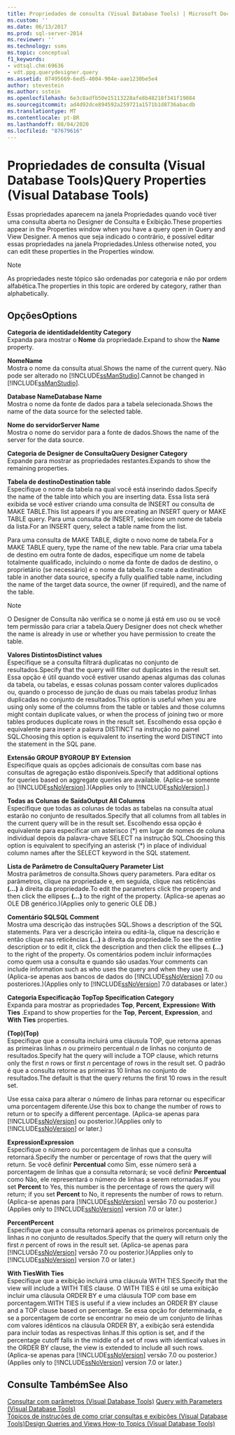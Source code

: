 ```yaml
---
title: Propriedades de consulta (Visual Database Tools) | Microsoft Docs
ms.custom: ''
ms.date: 06/13/2017
ms.prod: sql-server-2014
ms.reviewer: ''
ms.technology: ssms
ms.topic: conceptual
f1_keywords:
- vdtsql.chm:69636
- vdt.ppg.querydesigner.query
ms.assetid: 07495669-6ed5-4004-904e-aae1230be5e4
author: stevestein
ms.author: sstein
ms.openlocfilehash: 6e3c8adfb50e15113228afe8b48218f341f19084
ms.sourcegitcommit: ad4d92dce894592a259721a1571b1d8736abacdb
ms.translationtype: MT
ms.contentlocale: pt-BR
ms.lasthandoff: 08/04/2020
ms.locfileid: "87679616"
---
```

# <a name="query-properties-visual-database-tools"></a><span data-ttu-id="1f3f7-102">Propriedades de consulta (Visual Database Tools)</span><span class="sxs-lookup"><span data-stu-id="1f3f7-102">Query Properties (Visual Database Tools)</span></span>
  <span data-ttu-id="1f3f7-103">Essas propriedades aparecem na janela Propriedades quando você tiver uma consulta aberta no Designer de Consulta e Exibição.</span><span class="sxs-lookup"><span data-stu-id="1f3f7-103">These properties appear in the Properties window when you have a query open in Query and View Designer.</span></span> <span data-ttu-id="1f3f7-104">A menos que seja indicado o contrário, é possível editar essas propriedades na janela Propriedades.</span><span class="sxs-lookup"><span data-stu-id="1f3f7-104">Unless otherwise noted, you can edit these properties in the Properties window.</span></span>  
  
> [!NOTE]  
>  <span data-ttu-id="1f3f7-105">As propriedades neste tópico são ordenadas por categoria e não por ordem alfabética.</span><span class="sxs-lookup"><span data-stu-id="1f3f7-105">The properties in this topic are ordered by category, rather than alphabetically.</span></span>  
  
## <a name="options"></a><span data-ttu-id="1f3f7-106">Opções</span><span class="sxs-lookup"><span data-stu-id="1f3f7-106">Options</span></span>  
 <span data-ttu-id="1f3f7-107">**Categoria de identidade**</span><span class="sxs-lookup"><span data-stu-id="1f3f7-107">**Identity Category**</span></span>  
 <span data-ttu-id="1f3f7-108">Expanda para mostrar o **Nome** da propriedade.</span><span class="sxs-lookup"><span data-stu-id="1f3f7-108">Expand to show the **Name** property.</span></span>  
  
 <span data-ttu-id="1f3f7-109">**Nome**</span><span class="sxs-lookup"><span data-stu-id="1f3f7-109">**Name**</span></span>  
 <span data-ttu-id="1f3f7-110">Mostra o nome da consulta atual.</span><span class="sxs-lookup"><span data-stu-id="1f3f7-110">Shows the name of the current query.</span></span> <span data-ttu-id="1f3f7-111">Não pode ser alterado no [!INCLUDE[ssManStudio](../../includes/ssmanstudio-md.md)].</span><span class="sxs-lookup"><span data-stu-id="1f3f7-111">Cannot be changed in [!INCLUDE[ssManStudio](../../includes/ssmanstudio-md.md)].</span></span>  
  
 <span data-ttu-id="1f3f7-112">**Database Name**</span><span class="sxs-lookup"><span data-stu-id="1f3f7-112">**Database Name**</span></span>  
 <span data-ttu-id="1f3f7-113">Mostra o nome da fonte de dados para a tabela selecionada.</span><span class="sxs-lookup"><span data-stu-id="1f3f7-113">Shows the name of the data source for the selected table.</span></span>  
  
 <span data-ttu-id="1f3f7-114">**Nome do servidor**</span><span class="sxs-lookup"><span data-stu-id="1f3f7-114">**Server Name**</span></span>  
 <span data-ttu-id="1f3f7-115">Mostra o nome do servidor para a fonte de dados.</span><span class="sxs-lookup"><span data-stu-id="1f3f7-115">Shows the name of the server for the data source.</span></span>  
  
 <span data-ttu-id="1f3f7-116">**Categoria de Designer de Consulta**</span><span class="sxs-lookup"><span data-stu-id="1f3f7-116">**Query Designer Category**</span></span>  
 <span data-ttu-id="1f3f7-117">Expande para mostrar as propriedades restantes.</span><span class="sxs-lookup"><span data-stu-id="1f3f7-117">Expands to show the remaining properties.</span></span>  
  
 <span data-ttu-id="1f3f7-118">**Tabela de destino**</span><span class="sxs-lookup"><span data-stu-id="1f3f7-118">**Destination table**</span></span>  
 <span data-ttu-id="1f3f7-119">Especifique o nome da tabela na qual você está inserindo dados.</span><span class="sxs-lookup"><span data-stu-id="1f3f7-119">Specify the name of the table into which you are inserting data.</span></span> <span data-ttu-id="1f3f7-120">Essa lista será exibida se você estiver criando uma consulta de INSERT ou consulta de MAKE TABLE.</span><span class="sxs-lookup"><span data-stu-id="1f3f7-120">This list appears if you are creating an INSERT query or MAKE TABLE query.</span></span> <span data-ttu-id="1f3f7-121">Para uma consulta de INSERT, selecione um nome de tabela da lista.</span><span class="sxs-lookup"><span data-stu-id="1f3f7-121">For an INSERT query, select a table name from the list.</span></span>  
  
 <span data-ttu-id="1f3f7-122">Para uma consulta de MAKE TABLE, digite o novo nome de tabela.</span><span class="sxs-lookup"><span data-stu-id="1f3f7-122">For a MAKE TABLE query, type the name of the new table.</span></span> <span data-ttu-id="1f3f7-123">Para criar uma tabela de destino em outra fonte de dados, especifique um nome de tabela totalmente qualificado, incluindo o nome da fonte de dados de destino, o proprietário (se necessário) e o nome da tabela.</span><span class="sxs-lookup"><span data-stu-id="1f3f7-123">To create a destination table in another data source, specify a fully qualified table name, including the name of the target data source, the owner (if required), and the name of the table.</span></span>  
  
> [!NOTE]  
>  <span data-ttu-id="1f3f7-124">O Designer de Consulta não verifica se o nome já está em uso ou se você tem permissão para criar a tabela.</span><span class="sxs-lookup"><span data-stu-id="1f3f7-124">Query Designer does not check whether the name is already in use or whether you have permission to create the table.</span></span>  
  
 <span data-ttu-id="1f3f7-125">**Valores Distintos**</span><span class="sxs-lookup"><span data-stu-id="1f3f7-125">**Distinct values**</span></span>  
 <span data-ttu-id="1f3f7-126">Especifique se a consulta filtrará duplicatas no conjunto de resultados.</span><span class="sxs-lookup"><span data-stu-id="1f3f7-126">Specify that the query will filter out duplicates in the result set.</span></span> <span data-ttu-id="1f3f7-127">Essa opção é útil quando você estiver usando apenas algumas das colunas da tabela, ou tabelas, e essas colunas possam conter valores duplicados ou, quando o processo de junção de duas ou mais tabelas produz linhas duplicadas no conjunto de resultados.</span><span class="sxs-lookup"><span data-stu-id="1f3f7-127">This option is useful when you are using only some of the columns from the table or tables and those columns might contain duplicate values, or when the process of joining two or more tables produces duplicate rows in the result set.</span></span> <span data-ttu-id="1f3f7-128">Escolhendo essa opção é equivalente para inserir a palavra DISTINCT na instrução no painel SQL.</span><span class="sxs-lookup"><span data-stu-id="1f3f7-128">Choosing this option is equivalent to inserting the word DISTINCT into the statement in the SQL pane.</span></span>  
  
 <span data-ttu-id="1f3f7-129">**Extensão GROUP BY**</span><span class="sxs-lookup"><span data-stu-id="1f3f7-129">**GROUP BY Extension**</span></span>  
 <span data-ttu-id="1f3f7-130">Especifique quais as opções adicionais de consultas com base nas consultas de agregação estão disponíveis.</span><span class="sxs-lookup"><span data-stu-id="1f3f7-130">Specify that additional options for queries based on aggregate queries are available.</span></span> <span data-ttu-id="1f3f7-131">(Aplica-se somente ao [!INCLUDE[ssNoVersion](../../includes/ssnoversion-md.md)].)</span><span class="sxs-lookup"><span data-stu-id="1f3f7-131">(Applies only to [!INCLUDE[ssNoVersion](../../includes/ssnoversion-md.md)].)</span></span>  
  
 <span data-ttu-id="1f3f7-132">**Todas as Colunas de Saída**</span><span class="sxs-lookup"><span data-stu-id="1f3f7-132">**Output All Columns**</span></span>  
 <span data-ttu-id="1f3f7-133">Especifique que todas as colunas de todas as tabelas na consulta atual estarão no conjunto de resultados.</span><span class="sxs-lookup"><span data-stu-id="1f3f7-133">Specify that all columns from all tables in the current query will be in the result set.</span></span> <span data-ttu-id="1f3f7-134">Escolhendo essa opção é equivalente para especificar um asterisco (\*) em lugar de nomes de coluna individual depois da palavra-chave SELECT na instrução SQL.</span><span class="sxs-lookup"><span data-stu-id="1f3f7-134">Choosing this option is equivalent to specifying an asterisk (\*) in place of individual column names after the SELECT keyword in the SQL statement.</span></span>  
  
 <span data-ttu-id="1f3f7-135">**Lista de Parâmetro de Consulta**</span><span class="sxs-lookup"><span data-stu-id="1f3f7-135">**Query Parameter List**</span></span>  
 <span data-ttu-id="1f3f7-136">Mostra parâmetros de consulta.</span><span class="sxs-lookup"><span data-stu-id="1f3f7-136">Shows query parameters.</span></span> <span data-ttu-id="1f3f7-137">Para editar os parâmetros, clique na propriedade e, em seguida, clique nas reticências **(…)** à direita da propriedade.</span><span class="sxs-lookup"><span data-stu-id="1f3f7-137">To edit the parameters click the property and then click the ellipses **(...)** to the right of the property.</span></span> <span data-ttu-id="1f3f7-138">(Aplica-se apenas ao OLE DB genérico.)</span><span class="sxs-lookup"><span data-stu-id="1f3f7-138">(Applies only to generic OLE DB.)</span></span>  
  
 <span data-ttu-id="1f3f7-139">**Comentário SQL**</span><span class="sxs-lookup"><span data-stu-id="1f3f7-139">**SQL Comment**</span></span>  
 <span data-ttu-id="1f3f7-140">Mostra uma descrição das instruções SQL.</span><span class="sxs-lookup"><span data-stu-id="1f3f7-140">Shows a description of the SQL statements.</span></span> <span data-ttu-id="1f3f7-141">Para ver a descrição inteira ou editá-la, clique na descrição e então clique nas reticências **(…)** à direita da propriedade.</span><span class="sxs-lookup"><span data-stu-id="1f3f7-141">To see the entire description or to edit it, click the description and then click the ellipses **(...)** to the right of the property.</span></span> <span data-ttu-id="1f3f7-142">Os comentários podem incluir informações como quem usa a consulta e quando são usadas.</span><span class="sxs-lookup"><span data-stu-id="1f3f7-142">Your comments can include information such as who uses the query and when they use it.</span></span> <span data-ttu-id="1f3f7-143">(Aplica-se apenas aos bancos de dados do [!INCLUDE[ssNoVersion](../../includes/ssnoversion-md.md)] 7.0 ou posteriores.)</span><span class="sxs-lookup"><span data-stu-id="1f3f7-143">(Applies only to [!INCLUDE[ssNoVersion](../../includes/ssnoversion-md.md)] 7.0 databases or later.)</span></span>  
  
 <span data-ttu-id="1f3f7-144">**Categoria Especificação Top**</span><span class="sxs-lookup"><span data-stu-id="1f3f7-144">**Top Specification Category**</span></span>  
 <span data-ttu-id="1f3f7-145">Expanda para mostrar as propriedades **Top**, **Percent**, **Expression**e **With Ties** .</span><span class="sxs-lookup"><span data-stu-id="1f3f7-145">Expand to show properties for the **Top**, **Percent**, **Expression**, and **With Ties** properties.</span></span>  
  
 <span data-ttu-id="1f3f7-146">**(Top)**</span><span class="sxs-lookup"><span data-stu-id="1f3f7-146">**(Top)**</span></span>  
 <span data-ttu-id="1f3f7-147">Especifique que a consulta incluirá uma cláusula TOP, que retorna apenas as primeiras linhas *n* ou primeiro percentual *n* de linhas no conjunto de resultados.</span><span class="sxs-lookup"><span data-stu-id="1f3f7-147">Specify hat the query will include a TOP clause, which returns only the first *n* rows or first *n* percentage of rows in the result set.</span></span> <span data-ttu-id="1f3f7-148">O padrão é que a consulta retorne as primeiras 10 linhas no conjunto de resultados.</span><span class="sxs-lookup"><span data-stu-id="1f3f7-148">The default is that the query returns the first 10 rows in the result set.</span></span>  
  
 <span data-ttu-id="1f3f7-149">Use essa caixa para alterar o número de linhas para retornar ou especificar uma porcentagem diferente.</span><span class="sxs-lookup"><span data-stu-id="1f3f7-149">Use this box to change the number of rows to return or to specify a different percentage.</span></span> <span data-ttu-id="1f3f7-150">(Aplica-se apenas para [!INCLUDE[ssNoVersion](../../includes/ssnoversion-md.md)] ou posterior.)</span><span class="sxs-lookup"><span data-stu-id="1f3f7-150">(Applies only to [!INCLUDE[ssNoVersion](../../includes/ssnoversion-md.md)] or later.)</span></span>  
  
 <span data-ttu-id="1f3f7-151">**Expression**</span><span class="sxs-lookup"><span data-stu-id="1f3f7-151">**Expression**</span></span>  
 <span data-ttu-id="1f3f7-152">Especifique o número ou porcentagem de linhas que a consulta retornará.</span><span class="sxs-lookup"><span data-stu-id="1f3f7-152">Specify the number or percentage of rows that the query will return.</span></span> <span data-ttu-id="1f3f7-153">Se você definir **Percentual** como Sim, esse número será a porcentagem de linhas que a consulta retornará; se você definir **Percentual** como Não, ele representará o número de linhas a serem retornadas.</span><span class="sxs-lookup"><span data-stu-id="1f3f7-153">If you set **Percent** to Yes, this number is the percentage of rows the query will return; if you set **Percent** to No, it represents the number of rows to return.</span></span> <span data-ttu-id="1f3f7-154">(Aplica-se apenas para [!INCLUDE[ssNoVersion](../../includes/ssnoversion-md.md)] versão 7.0 ou posterior.)</span><span class="sxs-lookup"><span data-stu-id="1f3f7-154">(Applies only to [!INCLUDE[ssNoVersion](../../includes/ssnoversion-md.md)] version 7.0 or later.)</span></span>  
  
 <span data-ttu-id="1f3f7-155">**Percent**</span><span class="sxs-lookup"><span data-stu-id="1f3f7-155">**Percent**</span></span>  
 <span data-ttu-id="1f3f7-156">Especifique que a consulta retornará apenas os primeiros porcentuais de linhas *n* no conjunto de resultados.</span><span class="sxs-lookup"><span data-stu-id="1f3f7-156">Specify that the query will return only the first *n* percent of rows in the result set.</span></span> <span data-ttu-id="1f3f7-157">(Aplica-se apenas para [!INCLUDE[ssNoVersion](../../includes/ssnoversion-md.md)] versão 7.0 ou posterior.)</span><span class="sxs-lookup"><span data-stu-id="1f3f7-157">(Applies only to [!INCLUDE[ssNoVersion](../../includes/ssnoversion-md.md)] version 7.0 or later.)</span></span>  
  
 <span data-ttu-id="1f3f7-158">**With Ties**</span><span class="sxs-lookup"><span data-stu-id="1f3f7-158">**With Ties**</span></span>  
 <span data-ttu-id="1f3f7-159">Especifique que a exibição incluirá uma cláusula WITH TIES.</span><span class="sxs-lookup"><span data-stu-id="1f3f7-159">Specify that the view will include a WITH TIES clause.</span></span> <span data-ttu-id="1f3f7-160">O WITH TIES é útil se uma exibição incluir uma cláusula ORDER BY e uma cláusula TOP com base em porcentagem.</span><span class="sxs-lookup"><span data-stu-id="1f3f7-160">WITH TIES is useful if a view includes an ORDER BY clause and a TOP clause based on percentage.</span></span> <span data-ttu-id="1f3f7-161">Se essa opção for determinada, e se a porcentagem de corte se encontrar no meio de um conjunto de linhas com valores idênticos na cláusula ORDER BY, a exibição será estendida para incluir todas as respectivas linhas.</span><span class="sxs-lookup"><span data-stu-id="1f3f7-161">If this option is set, and if the percentage cutoff falls in the middle of a set of rows with identical values in the ORDER BY clause, the view is extended to include all such rows.</span></span> <span data-ttu-id="1f3f7-162">(Aplica-se apenas para [!INCLUDE[ssNoVersion](../../includes/ssnoversion-md.md)] versão 7.0 ou posterior.)</span><span class="sxs-lookup"><span data-stu-id="1f3f7-162">(Applies only to [!INCLUDE[ssNoVersion](../../includes/ssnoversion-md.md)] version 7.0 or later.)</span></span>  
  
## <a name="see-also"></a><span data-ttu-id="1f3f7-163">Consulte Também</span><span class="sxs-lookup"><span data-stu-id="1f3f7-163">See Also</span></span>  
 <span data-ttu-id="1f3f7-164">[Consultar com parâmetros &#40;Visual Database Tools&#41;](visual-database-tools.md) </span><span class="sxs-lookup"><span data-stu-id="1f3f7-164">[Query with Parameters &#40;Visual Database Tools&#41;](visual-database-tools.md) </span></span>  
 [<span data-ttu-id="1f3f7-165">Tópicos de instruções de como criar consultas e exibições &#40;Visual Database Tools&#41;</span><span class="sxs-lookup"><span data-stu-id="1f3f7-165">Design Queries and Views How-to Topics &#40;Visual Database Tools&#41;</span></span>](design-queries-and-views-how-to-topics-visual-database-tools.md)  
  
  
